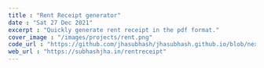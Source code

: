 ```yaml
---
title : "Rent Receipt generator"
date : "Sat 27 Dec 2021"
excerpt : "Quickly generate rent receipt in the pdf format."
cover_image : "/images/projects/rent.png"
code_url : "https://github.com/jhasubhash/jhasubhash.github.io/blob/next/components/Receipt.tsx"
web_url : "https://subhashjha.in/rentreceipt"
--- 
```

